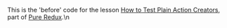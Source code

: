 This is the 'before' code for the lesson [How to Test Plain Action Creators](https://daveceddia.podia.com/courses/pure-redux/54082-testing/152898-how-to-test-plain-action-creators), part of [Pure Redux](https://daveceddia.com/pure-redux/).\n
